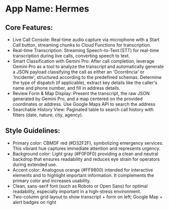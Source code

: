 # **App Name**: Hermes

## Core Features:

- Live Call Console: Real-time audio capture via microphone with a Start Call button, streaming chunks to Cloud Functions for transcription.
- Real-time Transcription: Streaming Speech-to-Text (STT) for real-time transcription during live calls, converting speech to text.
- Smart Classification with Gemini Pro: After call completion, leverage Gemini Pro as a tool to analyze the transcript and automatically generate a JSON payload classifying the call as either an 'Ocorrência' or 'Incidente', structured according to the predefined schemas. Determine the type of dispatch (if applicable), extract key details like the caller's name and phone number, and fill in address details.
- Review Form & Map Display: Present the transcript, the raw JSON generated by Gemini Pro, and a map centered on the provided coordinates or address. Use Google Maps API to search the address
- Searchable History View: Paginated table to search call history with filters (date, nature, city, agency).

## Style Guidelines:

- Primary color: CBMDF red (#D32F2F), symbolizing emergency services. This vibrant hue captures immediate attention and represents urgency.
- Background color: Light gray (#F0F0F0) providing a clean and neutral backdrop that ensures readability and reduces eye strain for operators during extended use.
- Accent color: Analogous orange (#FF9800) intended for interactive elements and to highlight important information. It complements the primary color and increases usability.
- Clean, sans-serif font (such as Roboto or Open Sans) for optimal readability, especially important in a high-stress environment.
- Two-column grid layout to show transcript + form on left; Google Map + alert badges on right
